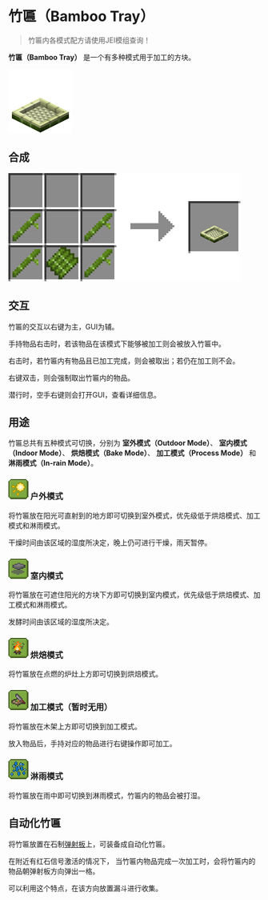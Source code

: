 # 竹匾（Bamboo Tray）

> 竹匾内各模式配方请使用JEI模组查询！

**竹匾（Bamboo Tray）**
是一个有多种模式用于加工的方块。

![竹匾](../.gitbook/assets/blocks-items/bamboo_tray.png)

## 合成

![竹子 * 4 + 竹板 * 1 → 竹匾 * 1](../.gitbook/assets/recipes/bamboo_tray_recipe.png)

## 交互

竹匾的交互以右键为主，GUI为辅。

手持物品右击时，若该物品在该模式下能够被加工则会被放入竹匾中。

右击时，若竹匾内有物品且已加工完成，则会被取出；若仍在加工则不会。

右键双击，则会强制取出竹匾内的物品。

潜行时，空手右键则会打开GUI，查看详细信息。

## 用途

竹匾总共有五种模式可切换，分别为 **室外模式（Outdoor Mode）**、 **室内模式（Indoor Mode）**、 **烘焙模式（Bake Mode）**、 **加工模式（Process Mode）** 和**淋雨模式（In-rain Mode）**。

### ![](../.gitbook/assets/descriptions/outdoor_mode.png) 户外模式

将竹匾放在阳光可直射到的地方即可切换到室外模式，优先级低于烘焙模式、加工模式和淋雨模式。

干燥时间由该区域的湿度所决定，晚上仍可进行干燥，雨天暂停。

### ![](../.gitbook/assets/descriptions/indoor_mode.png) 室内模式

将竹匾放在可遮住阳光的方块下方即可切换到室内模式，优先级低于烘焙模式、加工模式和淋雨模式。

发酵时间由该区域的湿度所决定。

### ![](../.gitbook/assets/descriptions/bake_mode.png) 烘焙模式

将竹匾放在点燃的炉灶上方即可切换到烘焙模式。

### ![](../.gitbook/assets/descriptions/process_mode.png) 加工模式（暂时无用）

将竹匾放在木架上方即可切换到加工模式。

放入物品后，手持对应的物品进行右键操作即可加工。

### ![](../.gitbook/assets/descriptions/in-rain_mode.png) 淋雨模式

将竹匾放在雨中即可切换到淋雨模式，竹匾内的物品会被打湿。

## 自动化竹匾

将竹匾放置在石制[弹射板](catapult-board.md)上，可装备成自动化竹匾。

在附近有红石信号激活的情况下， 当竹匾内物品完成一次加工时，会将竹匾内的物品朝弹射板方向弹出一格。

可以利用这个特点，在该方向放置漏斗进行收集。
